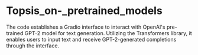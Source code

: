 # Topsis_on-_pretrained_models
The code establishes a Gradio interface to interact with OpenAI's pre-trained GPT-2 model for text generation. Utilizing the Transformers library, it enables users to input text and receive GPT-2-generated completions through the interface.
